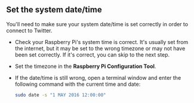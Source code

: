 ## Set the system date/time

You'll need to make sure your system date/time is set correctly in order to connect to Twitter.

- Check your Raspberry Pi's system time is correct. It's usually set from the internet, but it may be set to the wrong timezone or may not have been set correctly. If it's correct, you can skip to the next step.

- Set the timezone in the **Raspberry Pi Configuration Tool**.

- If the date/time is still wrong, open a terminal window and enter the following command with the current time and date:

    ```bash
    sudo date -s "1 MAY 2016 12:00:00"
    ```

